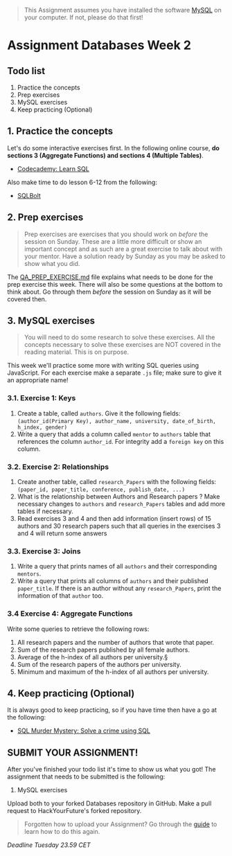 > This Assignment assumes you have installed the software [MySQL](https://dev.mysql.com/downloads/installer/) on your
> computer. If not, please do that first!

# Assignment Databases Week 2

## Todo list

1. Practice the concepts
2. Prep exercises
3. MySQL exercises
4. Keep practicing (Optional)

## 1. Practice the concepts

Let's do some interactive exercises first. In the following online course, **do sections 3 (Aggregate Functions) and
sections 4 (Multiple Tables)**.

- [Codecademy: Learn SQL](https://www.codecademy.com/learn/learn-sql)

Also make time to do lesson 6-12 from the following:

- [SQLBolt](https://sqlbolt.com/lesson/select_queries_with_joins)

## 2. Prep exercises

> Prep exercises are exercises that you should work on _before_ the session on Sunday. These are a little more difficult
> or show an important concept and as such are a great exercise to talk about with your mentor. Have a solution ready by
> Sunday as you may be asked to show what you did.

The [QA_PREP_EXERCISE.md](./QA_PREP_EXERCISE.md) file explains what needs to be done for the prep exercise this week.
There will also be some questions at the bottom to think about. Go through them _before_ the session on Sunday as it
will be covered then.

## 3. MySQL exercises

> You will need to do some research to solve these exercises. All the concepts necessary to solve
> these exercises are NOT covered in the reading material. This is on purpose.

This week we'll practice some more with writing SQL queries using JavaScript. For each exercise make a separate `.js`
file; make sure to give it an appropriate name!

### 3.1. Exercise 1: Keys

1. Create a table, called `authors`. Give it the following
   fields: `(author_id(Primary Key), author_name, university, date_of_birth, h_index, gender)`
2. Write a query that adds a column called `mentor` to `authors` table that references the column `author_id`.
   For integrity add a `foreign key` on this column.

### 3.2. Exercise 2: Relationships

1. Create another table, called `research_Papers` with the following
   fields: `(paper_id, paper_title, conference, publish_date, ...)`
2. What is the relationship between Authors and Research papers ? Make necessary changes to `authors` and
   `research_Papers` tables and add more tables if necessary.
3. Read exercises 3 and 4 and then add information (insert rows) of 15 authors and 30 research papers such that
   all queries in the exercises 3 and 4 will return some answers

### 3.3. Exercise 3: Joins

1. Write a query that prints names of all `authors` and their corresponding `mentors`.
2. Write a query that prints all columns of `authors` and their published `paper_title`.
   If there is an author without any `research_Papers`, print the information of that `author` too.

### 3.4 Exercise 4: Aggregate Functions

Write some queries to retrieve the following rows:

1. All research papers and the number of authors that wrote that paper.
2. Sum of the research papers published by all female authors.
3. Average of the h-index of all authors per university.§
4. Sum of the research papers of the authors per university.
5. Minimum and maximum of the h-index of all authors per university.

## 4. Keep practicing (Optional)

It is always good to keep practicing, so if you have time then have a go at the following:

- [SQL Murder Mystery: Solve a crime using SQL](https://mystery.knightlab.com/)

## SUBMIT YOUR ASSIGNMENT!

After you've finished your todo list it's time to show us what you got! The assignment that needs to be submitted is the
following:

1. MySQL exercises

Upload both to your forked Databases repository in GitHub. Make a pull request to HackYourFuture's forked repository.

> Forgotten how to upload your Assignment? Go through the [guide](../hand-in-assignment-guide.md) to learn how to do this
> again.

_Deadline Tuesday 23.59 CET_
